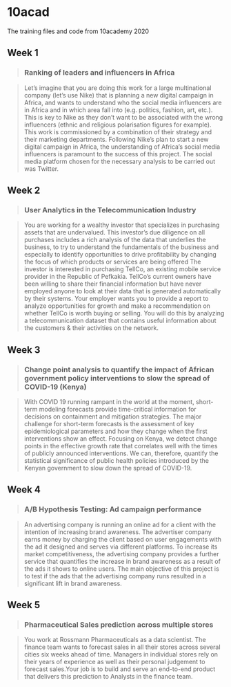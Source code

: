 # 10acad
The training files and code from 10academy 2020

## Week 1
> ### Ranking of leaders and influencers in Africa

>Let’s imagine that you are doing this work for a large multinational company (let’s use Nike) that is planning a new digital campaign in Africa, and wants to understand who the social media influencers are in Africa and in which area fall into (e.g. politics, fashion, art, etc.). This is key to Nike as they don’t want to be associated with the wrong influencers (ethnic and religious polarisation figures for example).  This work is commissioned by a combination of their strategy and their marketing departments.
> Following Nike’s plan to start a new digital campaign in Africa, the understanding of Africa’s social media influencers is paramount to the success of this project. The social media platform chosen for the necessary analysis to be carried out was Twitter.

## Week 2
> ### User Analytics in the Telecommunication Industry

> You are working for a wealthy investor that specializes in purchasing assets that are undervalued.  This investor’s due diligence on all purchases includes a rich analysis of the data that underlies the business, to try to understand the fundamentals of the business and especially to identify opportunities to drive profitability by changing the focus of which products or services are being offered
>The investor is interested in purchasing TellCo, an existing mobile service provider in the Republic of Pefkakia.  TellCo’s current owners have been willing to share their financial information but have never employed anyone to look at their data that is generated automatically by their systems.
>Your employer wants you to provide a report to analyze opportunities for growth and make a recommendation on whether TellCo is worth buying or selling.  You will do this by analyzing a telecommunication dataset that contains useful information about the customers & their activities on the network.

## Week 3
> ### Change point analysis to quantify the impact of African government policy interventions to slow the spread of COVID-19 (Kenya)

> With COVID 19 running rampant in the world at the moment, short-term modeling forecasts provide time-critical information for decisions on containment and mitigation strategies. The major challenge for short-term forecasts is the assessment of key epidemiological parameters and how they change when the first interventions show an effect. Focusing on Kenya, we detect change points in the effective growth rate that correlates well with the times of publicly announced interventions. We can, therefore, quantify the statistical significance of public health policies introduced by the Kenyan government to slow down the spread of COVID-19.

## Week 4
> ### A/B Hypothesis Testing: Ad campaign performance

> An advertising company is running an online ad for a client with the intention of increasing brand awareness. The advertiser company earns money by charging the client based on user engagements with the ad it designed and serves via different platforms. To increase its market competitiveness, the advertising company provides a further service that quantifies the increase in brand awareness as a result of the ads it shows to online users. The main objective of this project is to test if the ads that the advertising company runs resulted in a significant lift in brand awareness. 

## Week 5
> ### Pharmaceutical Sales prediction across multiple stores

> You work at Rossmann Pharmaceuticals as a data scientist. The finance team wants to forecast sales in all their stores across several cities six weeks ahead of time. Managers in individual stores rely on their years of experience as well as their personal judgement to forecast sales.Your job is to build and serve an end-to-end product that delivers this prediction to Analysts in the finance team.
